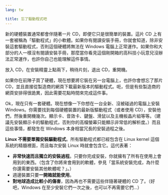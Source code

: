 ```yaml
---
lang: tw

title: 忘了驅動程式吧
---
```


新的硬體裝置通常都會伴隨著一片 CD，即便它只是很簡單的裝置。這片 CD 上有一套被稱為「驅動程式」的小軟體。如果你有閱讀安裝手冊，你就會知道，除非安裝這套驅動程式，否則這個硬體將無法在 Windows 電腦上正常運作。如果你和大部分的人一樣沒有閱讀安裝手冊，那麼當你看見這個剛開箱的高科技小玩意兒沒辦法正常運作，也許你自己也能理解這件事情。

放入 CD，在安裝精靈上點兩下，稍待片刻，退出 CD，重開機。

如果你在前陣子買了硬體，現在想要將它裝在另一台電腦上，也許你會想忘了那片 CD，並且直接從製造商的網頁下載最新版本的驅動程式。呃，但是有些製造商的網頁安排得很詭異，因此需要花點時間來完成這件事。

Ok，現在只有一套硬體。現在想像一下你想在一台全新、沒被碰過的電腦上安裝 Windows。你需要找到每個硬體裝置的最新版驅動程式（或者使用 CD），安裝他們，然後重開機幾次。顯示卡、音效卡、鍵盤、滑鼠以及主機板晶片組等等。（建議先安裝顯示卡的驅動程式，否則你的高檔螢幕只能顯示非常低的解析度。）而且這些事情，都發生在 Windows 本身相當冗長的安裝過程之後。

<b>Linux 不需要單獨安裝驅動程式</b>。所有驅動程式都已經包含在 Linux kernel 這個系統的精髓裡面，而且每次安裝 Linux 時就會包含它。這代表著：

<ul>
<li><b>非常快速而且獨立的安裝過程</b>。只要你完成安裝，你就擁有了所有在使用上會用到的東西。（包含了你將來會用到的軟體，參見「當系統安裝完成，為什麼你還需要安裝其他軟體呢？」。）</li>
<li>週邊裝置只要<b>一開箱就能使用</b>。</li>
<li><b>對地球造成比較小的傷害</b>，因為再也不需要這些伴隨著硬體的 CD 了。（好吧，Windows 在至少安裝它們一次之後，也可以不再需要它們…）</li>
</ul>




 